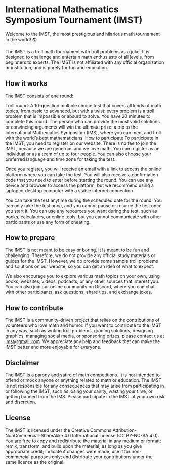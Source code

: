# International Mathematics Symposium Tournament (IMST)

Welcome to the IMST, the most prestigious and hilarious math tournament in the world! 🌎

The IMST is a troll math tournament with troll problems as a joke. It is designed to challenge and entertain math enthusiasts of all levels, from beginners to experts. The IMST is not affiliated with any official organization or institution, and is purely for fun and education.

## How it works
The IMST consists of one round:

Troll round: A 10-question multiple choice test that covers all kinds of math topics, from basic to advanced, but with a twist: every problem is a troll problem that is impossible or absurd to solve. You have 20 minutes to complete this round. The person who can provide the most valid solutions or convincing arguments will win the ultimate prize: a trip to the International Mathematics Symposium (IMS), where you can meet and troll with the world’s best mathematicians.
How to participate
To participate in the IMST, you need to register on our website. There is no fee to join the IMST, because we are generous and we love math. You can register as an individual or as a team of up to four people. You can also choose your preferred language and time zone for taking the test.

Once you register, you will receive an email with a link to access the online platform where you can take the test. You will also receive a confirmation code that you need to enter before starting the round. You can use any device and browser to access the platform, but we recommend using a laptop or desktop computer with a stable internet connection.

You can take the test anytime during the scheduled date for the round. You can only take the test once, and you cannot pause or resume the test once you start it. You can use any resources you want during the test, such as books, calculators, or online tools, but you cannot communicate with other participants or use any form of cheating.

## How to prepare
The IMST is not meant to be easy or boring. It is meant to be fun and challenging. Therefore, we do not provide any official study materials or guides for the IMST. However, we do provide some sample troll problems and solutions on our website, so you can get an idea of what to expect.

We also encourage you to explore various math topics on your own, using books, websites, videos, podcasts, or any other sources that interest you. You can also join our online community on Discord, where you can chat with other participants, ask questions, share tips, and exchange jokes.

## How to contribute
The IMST is a community-driven project that relies on the contributions of volunteers who love math and humor. If you want to contribute to the IMST in any way, such as writing troll problems, grading solutions, designing graphics, managing social media, or sponsoring prizes, please contact us at imst@gmail.com. We appreciate any help and feedback that can make the IMST better and more enjoyable for everyone.

## Disclaimer
The IMST is a parody and satire of math competitions. It is not intended to offend or mock anyone or anything related to math or education. The IMST is not responsible for any consequences that may arise from participating in or following the IMST, such as losing your sanity, wasting your time, or getting banned from the IMS. Please participate in the IMST at your own risk and discretion.

## License
The IMST is licensed under the Creative Commons Attribution-NonCommercial-ShareAlike 4.0 International License (CC BY-NC-SA 4.0). You are free to copy and redistribute the material in any medium or format; remix, transform, and build upon the material; as long as you give appropriate credit; indicate if changes were made; use it for non-commercial purposes only; and distribute your contributions under the same license as the original.